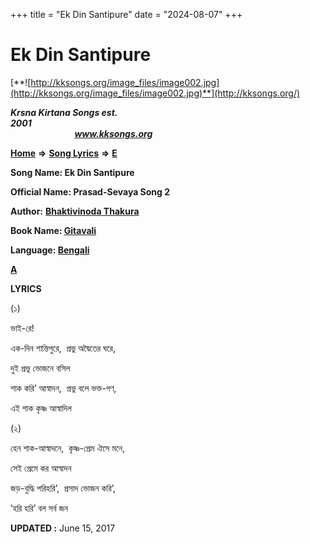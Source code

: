 +++
title = "Ek Din Santipure"
date = "2024-08-07"
+++

# Ek Din Santipure
[**![http://kksongs.org/image_files/image002.jpg](http://kksongs.org/image_files/image002.jpg)**](http://kksongs.org/)

**_Krsna Kirtana Songs est. 2001_**                                                                                                                                                 **_www.kksongs.org_**

**[Home](http://kksongs.org/)** **⇒** **[Song Lyrics](http://kksongs.org/lyrics.html)** **⇒** **[E](http://kksongs.org/songs/song_e.html)**

**Song Name: Ek Din Santipure**

**Official Name: Prasad-Sevaya Song 2**

**Author:** [**Bhaktivinoda Thakura**](http://kksongs.org/authors/list/bhaktivinoda.html)

**Book Name: [Gitavali](http://kksongs.org/authors/literature/gitavali.html)**

**Language: [Bengali](http://kksongs.org/language/list/bengali.html)**

**[A](http://kksongs.org/songs/e/ekdinsantipure.html)**

**LYRICS**

(১)

ভাই\-রে!

এক\-দিন শান্তিপুরে,  প্রভু অদ্বৈতের ঘরে,

দুই প্রভু ভোজনে বসিল

শাক করি’ আস্বাদন,  প্রভু বলে ভক্ত\-গণ,

এই শাক কৃষ্ণ আস্বাদিল

(২)

হেন শাক\-আস্বাদনে,  কৃষ্ণ\-প্রেম ঐসে মনে,

সেই প্রেমে কর আস্বাদন

জড়\-বুদ্ধি পরিহরি’,  প্রসাদ ভোজন করি’,

’হরি হরি’ বল সর্ব জন

**UPDATED :** June 15, 2017